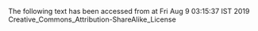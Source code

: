 The following text has been accessed from at Fri Aug 9 03:15:37 IST 2019
Creative_Commons_Attribution-ShareAlike_License
